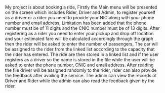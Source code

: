 <p>My project is about booking a ride, Firstly the Main menu will be presented on the screen which
includes Rider, Driver and Admin, to register yourself as a driver or a rider you need to provide your NIC
along with your phone number and email address, Limitation has been added that the phone number
must be of 11 digits and the CNIC number must be of 13 digits. After registering as a rider you need to
enter your pickup and drop off location and your estimated fare will be calculated accordingly through
the graph then the rider will be asked to enter the number of passengers, The car will be assigned to the
rider from the linked list according to the capacity that the rider has entered. The ride are then stored in
a linked list and if the user registers as a driver so the name is stored in the file while the user will be
asked to enter the phone number, CNIC and email address. After reading the file driver will be assigned
randomly to the rider, rider can also provide the feedback after availing the service. The admin can view
the records of Driver and Rider while the admin can also read the feedback given by the rider.</p>